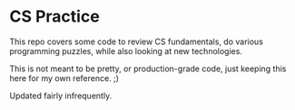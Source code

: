 # CS Practice

This repo covers some code to review CS fundamentals, do various programming puzzles, while also looking at new technologies.

This is not meant to be pretty, or production-grade code, just keeping this here for my own reference. ;)

Updated fairly infrequently.
